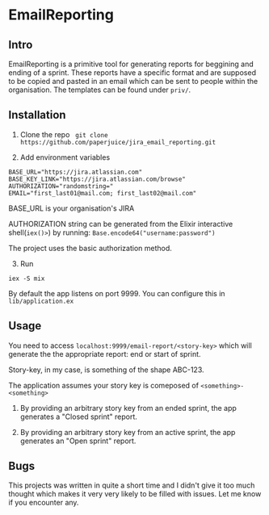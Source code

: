 # EmailReporting

## Intro
EmailReporting is a primitive tool for generating reports for beggining and ending of a sprint.
These reports have a specific format and are supposed to be copied and pasted in an email which can be sent to people within the organisation. The templates can be found under ```priv/```.

## Installation
1. Clone the repo
``` git clone https://github.com/paperjuice/jira_email_reporting.git```

2. Add environment variables
```
BASE_URL="https://jira.atlassian.com"
BASE_KEY_LINK="https://jira.atlassian.com/browse"
AUTHORIZATION="randomstring="
EMAIL="first_last01@mail.com; first_last02@mail.com"
```
BASE_URL is your organisation's JIRA

AUTHORIZATION string can be generated from the Elixir interactive shell(```iex()>```) by running: 
```Base.encode64("username:password")```

The project uses the basic authorization method.

3. Run
```
iex -S mix
```
By default the app listens on port 9999. You can configure this in ```lib/application.ex```

## Usage
You need to access ```localhost:9999/email-report/<story-key>``` which will generate the the appropriate report: end or start of sprint.

Story-key, in my case, is something of the shape ABC-123.

The application assumes your story key is comeposed of ```<something>-<something>```

1. By providing an arbitrary story key from an ended sprint, the app generates a "Closed sprint" report.

2. By providing an arbitrary story key from an active sprint, the app generates an "Open sprint" report.

## Bugs
This projects was written in quite a short time and I didn't give it too much thought which makes it very very likely to be filled with issues. Let me know if you encounter any.
